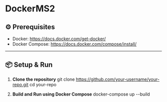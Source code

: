 # DockerMS2
## ⚙️ Prerequisites

- Docker: https://docs.docker.com/get-docker/
- Docker Compose: https://docs.docker.com/compose/install/

---

## 📦 Setup & Run

1. **Clone the repository**
git clone https://github.com/your-username/your-repo.git
cd your-repo

2. **Build and Run using Docker Compose**
docker-compose up --build
